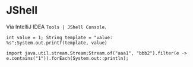 # JShell

Via IntelliJ IDEA `Tools | JShell Console`.

```jshelllanguage
int value = 1; String template = "value: %s";System.out.printf(template, value)
```

```jshelllanguage
import java.util.stream.Stream;Stream.of("aaa1", "bbb2").filter(e -> e.contains("1")).forEach(System.out::println);
```
